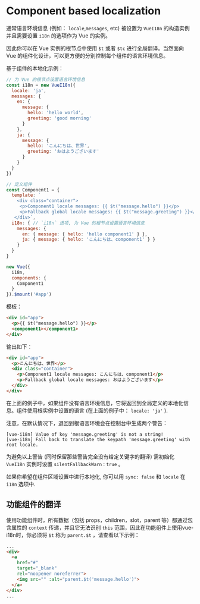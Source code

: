# Component based localization

通常语言环境信息 (例如： `locale`,`messages`, etc) 被设置为 `VueI18n` 的构造实例并且需要设置 `i18n` 的选项作为 Vue 的实例。

因此你可以在 Vue 实例的根节点中使用 `$t` 或者 `$tc` 进行全局翻译。当然面向 Vue 的组件化设计，可以更方便的分别控制每个组件的语言环境信息。

基于组件的本地化示例：

```js
// 为 Vue 的根节点设置语言环境信息
const i18n = new VueI18n({
  locale: 'ja',
  messages: {
    en: {
      message: {
        hello: 'hello world',
        greeting: 'good morning'
      }
    },
    ja: {
      message: {
        hello: 'こんにちは、世界',
        greeting: 'おはようございます'
      }
    }
  }
})

// 定义组件
const Component1 = {
  template: `
    <div class="container">
     <p>Component1 locale messages: {{ $t("message.hello") }}</p>
     <p>Fallback global locale messages: {{ $t("message.greeting") }}</p>
   </div>`,
  i18n: { // `i18n` 选项, 为 Vue 的根节点设置语言环境信息
    messages: {
      en: { message: { hello: 'hello component1' } },
      ja: { message: { hello: 'こんにちは、component1' } }
    }
  }
}

new Vue({
  i18n,
  components: {
    Component1
  }
}).$mount('#app')
```

模板：


```html
<div id="app">
  <p>{{ $t("message.hello") }}</p>
  <component1></component1>
</div>
```

输出如下：

```html
<div id="app">
  <p>こんにちは、世界</p>
  <div class="container">
    <p>Component1 locale messages: こんにちは、component1</p>
    <p>Fallback global locale messages: おはようございます</p>
  </div>
</div>
```

在上面的例子中，如果组件没有语言环境信息，它将返回到全局定义的本地化信息。组件使用根实例中设置的语言 (在上面的例子中： `locale: 'ja'` ).

注意，在默认情况下，退回到根语言环境会在控制台中生成两个警告：

```console
[vue-i18n] Value of key 'message.greeting' is not a string!
[vue-i18n] Fall back to translate the keypath 'message.greeting' with root locale.
```

为避免以上警告 (同时保留那些警告完全没有给定关键字的翻译) 需初始化 `VueI18n` 实例时设置 `silentFallbackWarn：true` 。

如果你希望在组件区域设置中进行本地化, 你可以用 `sync: false` 和 `locale` 在 `i18n` 选项中.

## 功能组件的翻译

使用功能组件时，所有数据（包括 props，children，slot，parent 等）都通过包含属性的 `context` 传递，并且它无法识别 `this` 范围，因此在功能组件上使用vue-i18n时，你必须将 `$t` 称为 `parent.$t` ，请查看以下示例：

```html
...
<div>
  <a
    href="#"
    target="_blank"
    rel="noopener noreferrer">
    <img src="" :alt="parent.$t('message.hello')">
  </a>
</div>
...
```
